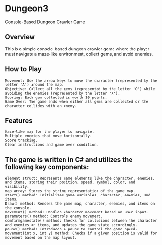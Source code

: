 # Dungeon3
Console-Based Dungeon Crawler Game
## Overview
This is a simple console-based dungeon crawler game where the player must navigate a maze-like environment, collect gems, and avoid enemies.

## How to Play

    Movement: Use the arrow keys to move the character (represented by the letter 'A') around the map.
    Objective: Collect all the gems (represented by the letter 'O') while avoiding the enemies (represented by the letter 'X').
    Scoring: Each gem collected is worth 10 points.
    Game Over: The game ends when either all gems are collected or the character collides with an enemy.

## Features

    Maze-like map for the player to navigate.
    Multiple enemies that move horizontally.
    Score tracking.
    Clear instructions and game over condition.



## The game is written in C# and utilizes the following key components:

    element struct: Represents game elements like the character, enemies, and items, storing their position, speed, symbol, color, and visibility.
    map array: Stores the string representation of the game map.
    start() method: Initializes game variables, character, enemies, and items.
    Draw() method: Renders the game map, character, enemies, and items on the console.
    movement() method: Handles character movement based on user input.
    parameters() method: Controls enemy movement.
    comfirmgamestate() method: Checks for collisions between the character and enemies or items, and updates the game state accordingly.
    pause() method: Introduces a pause to control the game speed.
    movement(int x, int y) method: Checks if a given position is valid for movement based on the map layout.

